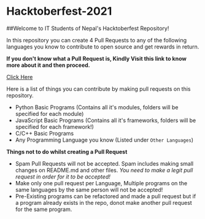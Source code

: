 # Hacktoberfest-2021

##Welcome to IT Students of Nepal's Hacktoberfest Repository!

In this repository you can create 4 Pull Requests to any of the following languages you know to contribute to open source and get rewards in return.

**If you don't know what a Pull Request is, Kindly Visit this link to know more about it and then proceed.**

[Click Here]("https://opensource.com/article/19/7/create-pull-request-github")

Here is a list of things you can contribute by making pull requests on this repository.
- Python Basic Programs (Contains all it's modules, folders will be specified for each module)
- JavaScript Basic Programs (Contains all it's frameworks, folders will be specified for each framework!)
- C/C++ Basic Programs
- Any Programming Language you know (Listed under `Other Languages`)

**Things not to do whilst creating a Pull Request**
- Spam Pull Requests will not be accepted. Spam includes making small changes on README.md and other files. _You need to make a legit pull request in order for it to be accepted!_
- Make only one pull request per Language, Multiple programs on the same languages by the same person will not be accepted!
- Pre-Existing programs can be refactored and made a pull request but if a program already exists in the repo, donot make another pull request for the same program.
